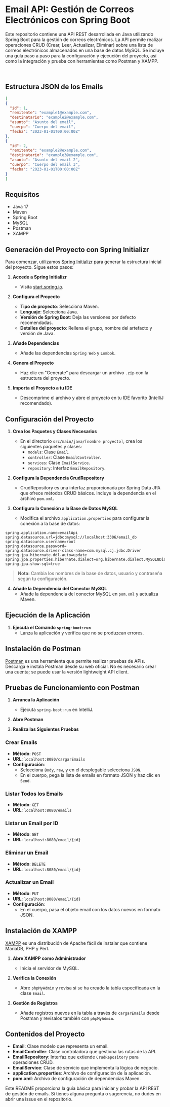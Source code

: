 
# Email API: Gestión de Correos Electrónicos con Spring Boot


Este repositorio contiene una API REST desarrollada en Java utilizando Spring Boot para la gestión de correos electrónicos. La API permite realizar operaciones CRUD (Crear, Leer, Actualizar, Eliminar) sobre una lista de correos electrónicos almacenados en una base de datos MySQL. Se incluye una guía paso a paso para la configuración y ejecución del proyecto, así como la integración y prueba con herramientas como Postman y XAMPP.

<p>&nbsp;</p>

## Estructura JSON de los Emails

```json
[
{
  "id": 1,
  "remitente": "example1@example.com",
  "destinatario": "example2@example.com",
  "asunto": "Asunto del email",
  "cuerpo": "Cuerpo del email",
  "fecha": "2023-01-01T00:00:00Z"
},
{
  "id": 2,
  "remitente": "example2@example.com",
  "destinatario": "example3@example.com",
  "asunto": "Asunto del email 2",
  "cuerpo": "Cuerpo del email 3",
  "fecha": "2023-01-01T00:00:00Z"
}
]
```

## Requisitos

- Java 17
- Maven
- Spring Boot
- MySQL
- Postman
- XAMPP

## Generación del Proyecto con Spring Initializr

Para comenzar, utilizamos [Spring Initializr](https://start.spring.io) para generar la estructura inicial del proyecto. Sigue estos pasos:

1. **Accede a Spring Initializr**
   - Visita [start.spring.io](https://start.spring.io).

2. **Configura el Proyecto**
   - **Tipo de proyecto**: Selecciona Maven.
   - **Lenguaje**: Selecciona Java.
   - **Versión de Spring Boot**: Deja las versiones por defecto recomendadas.
   - **Detalles del proyecto**: Rellena el grupo, nombre del artefacto y versión de Java.

3. **Añade Dependencias**
   - Añade las dependencias `Spring Web` y `Lombok`.

4. **Genera el Proyecto**
   - Haz clic en "Generate" para descargar un archivo `.zip` con la estructura del proyecto.

5. **Importa el Proyecto a tu IDE**
   - Descomprime el archivo y abre el proyecto en tu IDE favorito (IntelliJ recomendado).

## Configuración del Proyecto

1. **Crea los Paquetes y Clases Necesarios**
   - En el directorio `src/main/java/[nombre proyecto]`, crea los siguientes paquetes y clases:
     - `models`: Clase `Email`.
     - `controller`: Clase `EmailController`.
     - `services`: Clase `EmailService`.
     - `repository`: Interfaz `EmailRepository`.

2. **Configura la Dependencia CrudRepository**
   - CrudRepository es una interfaz proporcionada por Spring Data JPA que ofrece métodos CRUD básicos. Incluye la dependencia en el archivo `pom.xml`.

3. **Configura la Conexión a la Base de Datos MySQL**
   - Modifica el archivo `application.properties` para configurar la conexión a la base de datos:

```properties
spring.application.name=emailApi
spring.datasource.url=jdbc:mysql://localhost:3306/email_db
spring.datasource.username=root
spring.datasource.password=
spring.datasource.driver-class-name=com.mysql.cj.jdbc.Driver
spring.jpa.hibernate.ddl-auto=update
spring.jpa.properties.hibernate.dialect=org.hibernate.dialect.MySQL8Dialect
spring.jpa.show-sql=true
```

> **Nota:** Cambia los nombres de la base de datos, usuario y contraseña según tu configuración.

4. **Añade la Dependencia del Conector MySQL**
   - Añade la dependencia del conector MySQL en `pom.xml` y actualiza Maven.

## Ejecución de la Aplicación

1. **Ejecuta el Comando `spring-boot:run`**
   - Lanza la aplicación y verifica que no se produzcan errores.

## Instalación de Postman

[Postman](https://www.postman.com) es una herramienta que permite realizar pruebas de APIs. Descarga e instala Postman desde su web oficial. No es necesario crear una cuenta; se puede usar la versión lightweight API client.

## Pruebas de Funcionamiento con Postman

1. **Arranca la Aplicación**
   - Ejecuta `spring-boot:run` en IntelliJ.

2. **Abre Postman**

3. **Realiza las Siguientes Pruebas**

### Crear Emails

- **Método**: `POST`
- **URL**: `localhost:8080/cargarEmails`
- **Configuración**:
  - Selecciona `Body`, `raw`, y en el desplegable selecciona `JSON`.
  - En el cuerpo, pega la lista de emails en formato JSON y haz clic en `Send`.

### Listar Todos los Emails

- **Método**: `GET`
- **URL**: `localhost:8080/emails`

### Listar un Email por ID

- **Método**: `GET`
- **URL**: `localhost:8080/email/{id}`

### Eliminar un Email

- **Método**: `DELETE`
- **URL**: `localhost:8080/email/{id}`

### Actualizar un Email

- **Método**: `PUT`
- **URL**: `localhost:8080/email/{id}`
- **Configuración**:
  - En el cuerpo, pasa el objeto email con los datos nuevos en formato JSON.

## Instalación de XAMPP

[XAMPP](https://www.apachefriends.org/es/index.html) es una distribución de Apache fácil de instalar que contiene MariaDB, PHP y Perl.

1. **Abre XAMPP como Administrador**
   - Inicia el servidor de MySQL.

2. **Verifica la Conexión**
   - Abre `phpMyAdmin` y revisa si se ha creado la tabla especificada en la clase `Email`.

3. **Gestión de Registros**
   - Añade registros nuevos en la tabla a través de `cargarEmails` desde Postman y revísalos también con `phpMyAdmin`.

## Contenidos del Proyecto

- **Email**: Clase modelo que representa un email.
- **EmailController**: Clase controladora que gestiona las rutas de la API.
- **EmailRepository**: Interfaz que extiende `CrudRepository` para operaciones CRUD.
- **EmailService**: Clase de servicio que implementa la lógica de negocio.
- **application.properties**: Archivo de configuración de la aplicación.
- **pom.xml**: Archivo de configuración de dependencias Maven.


Este README proporciona la guía básica para iniciar y probar la API REST de gestión de emails. Si tienes alguna pregunta o sugerencia, no dudes en abrir una issue en el repositorio.

